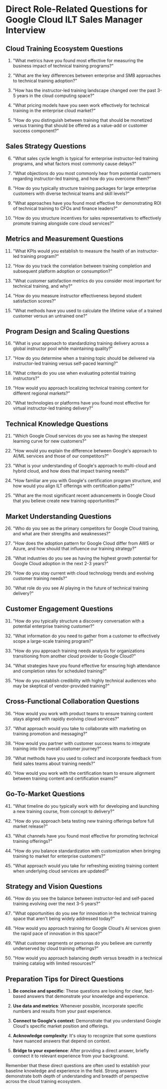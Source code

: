 # Direct Role-Related Questions for Google Cloud ILT Sales Manager Interview

## Cloud Training Ecosystem Questions

1. "What metrics have you found most effective for measuring the business impact of technical training programs?"

2. "What are the key differences between enterprise and SMB approaches to technical training adoption?"

3. "How has the instructor-led training landscape changed over the past 3-5 years in the cloud computing space?"

4. "What pricing models have you seen work effectively for technical training in the enterprise cloud market?"

5. "How do you distinguish between training that should be monetized versus training that should be offered as a value-add or customer success component?"

## Sales Strategy Questions

6. "What sales cycle length is typical for enterprise instructor-led training programs, and what factors most commonly cause delays?"

7. "What objections do you most commonly hear from potential customers regarding instructor-led training, and how do you overcome them?"

8. "How do you typically structure training packages for large enterprise customers with diverse technical teams and skill levels?"

9. "What approaches have you found most effective for demonstrating ROI of technical training to CFOs and finance leaders?"

10. "How do you structure incentives for sales representatives to effectively promote training alongside core cloud services?"

## Metrics and Measurement Questions

11. "What KPIs would you establish to measure the health of an instructor-led training program?"

12. "How do you track the correlation between training completion and subsequent platform adoption or consumption?"

13. "What customer satisfaction metrics do you consider most important for technical training, and why?"

14. "How do you measure instructor effectiveness beyond student satisfaction scores?"

15. "What methods have you used to calculate the lifetime value of a trained customer versus an untrained one?"

## Program Design and Scaling Questions

16. "What is your approach to standardizing training delivery across a global instructor pool while maintaining quality?"

17. "How do you determine when a training topic should be delivered via instructor-led training versus self-paced learning?"

18. "What criteria do you use when evaluating potential training instructors?"

19. "How would you approach localizing technical training content for different regional markets?"

20. "What technologies or platforms have you found most effective for virtual instructor-led training delivery?"

## Technical Knowledge Questions

21. "Which Google Cloud services do you see as having the steepest learning curve for new customers?"

22. "How would you explain the difference between Google's approach to AI/ML services and those of our competitors?"

23. "What is your understanding of Google's approach to multi-cloud and hybrid cloud, and how does that impact training needs?"

24. "How familiar are you with Google's certification program structure, and how would you align ILT offerings with certification paths?"

25. "What are the most significant recent advancements in Google Cloud that you believe create new training opportunities?"

## Market Understanding Questions

26. "Who do you see as the primary competitors for Google Cloud training, and what are their strengths and weaknesses?"

27. "How does the adoption pattern for Google Cloud differ from AWS or Azure, and how should that influence our training strategy?"

28. "What industries do you see as having the highest growth potential for Google Cloud adoption in the next 2-3 years?"

29. "How do you stay current with cloud technology trends and evolving customer training needs?"

30. "What role do you see AI playing in the future of technical training delivery?"

## Customer Engagement Questions

31. "How do you typically structure a discovery conversation with a potential enterprise training customer?"

32. "What information do you need to gather from a customer to effectively scope a large-scale training program?"

33. "How do you approach training needs analysis for organizations transitioning from another cloud provider to Google Cloud?"

34. "What strategies have you found effective for ensuring high attendance and completion rates for scheduled training?"

35. "How do you establish credibility with highly technical audiences who may be skeptical of vendor-provided training?"

## Cross-Functional Collaboration Questions

36. "How would you work with product teams to ensure training content stays aligned with rapidly evolving cloud services?"

37. "What approach would you take to collaborate with marketing on training promotion and messaging?"

38. "How would you partner with customer success teams to integrate training into the overall customer journey?"

39. "What methods have you used to collect and incorporate feedback from field sales teams about training needs?"

40. "How would you work with the certification team to ensure alignment between training content and certification exams?"

## Go-To-Market Questions

41. "What timeline do you typically work with for developing and launching a new training course, from concept to delivery?"

42. "How do you approach beta testing new training offerings before full market release?"

43. "What channels have you found most effective for promoting technical training offerings?"

44. "How do you balance standardization with customization when bringing training to market for enterprise customers?"

45. "What approach would you take for refreshing existing training content when underlying cloud services are updated?"

## Strategy and Vision Questions

46. "How do you see the balance between instructor-led and self-paced training evolving over the next 3-5 years?"

47. "What opportunities do you see for innovation in the technical training space that aren't being widely addressed today?"

48. "How would you approach training for Google Cloud's AI services given the rapid pace of innovation in this space?"

49. "What customer segments or personas do you believe are currently underserved by cloud training offerings?"

50. "How would you approach balancing depth versus breadth in a technical training catalog with limited resources?"

## Preparation Tips for Direct Questions

1. **Be concise and specific**: These questions are looking for clear, fact-based answers that demonstrate your knowledge and experience.

2. **Use data and metrics**: Whenever possible, incorporate specific numbers and results from your past experience.

3. **Connect to Google's context**: Demonstrate that you understand Google Cloud's specific market position and offerings.

4. **Acknowledge complexity**: It's okay to recognize that some questions have nuanced answers that depend on context.

5. **Bridge to your experience**: After providing a direct answer, briefly connect it to relevant experience from your background.

Remember that these direct questions are often used to establish your baseline knowledge and experience in the field. Strong answers demonstrate both depth of understanding and breadth of perspective across the cloud training ecosystem.
